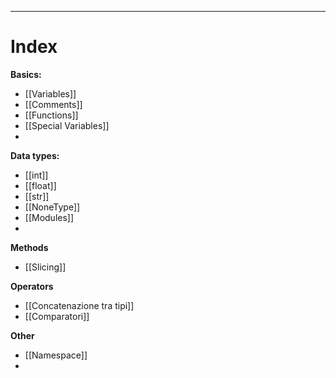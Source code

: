 ***
# Index

**Basics:**
- [[Variables]]
- [[Comments]]
- [[Functions]]
- [[Special Variables]]
- 

**Data types:**
- [[int]]
- [[float]]
- [[str]]
- [[NoneType]]
- [[Modules]]
- 

**Methods**
- [[Slicing]]

**Operators**
- [[Concatenazione tra tipi]]
- [[Comparatori]]

**Other**
- [[Namespace]]
- 